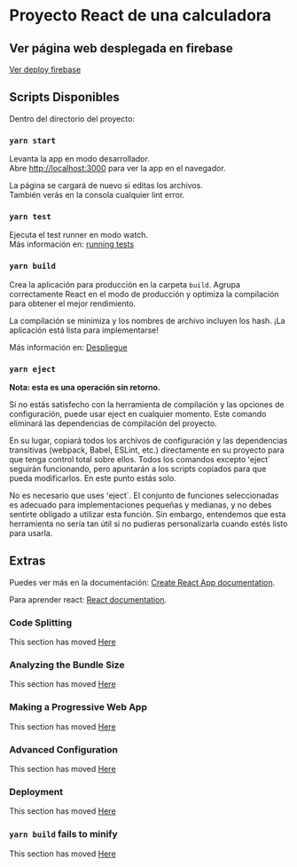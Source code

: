 # Proyecto React de una calculadora

## Ver página web desplegada en firebase

[Ver deploy firebase](https://react-calculator-borjalan.firebaseapp.com/)

## Scripts Disponibles

Dentro del directorio del proyecto:

### `yarn start`

Levanta la app en modo desarrollador.  
Abre [http://localhost:3000](http://localhost:3000) para ver la app en el navegador.

La página se cargará de nuevo si editas los archivos.  
También verás en la consola cualquier lint error.

### `yarn test`

Ejecuta el test runner en modo watch.  
Más información en: [running tests](https://facebook.github.io/create-react-app/docs/running-tests)

### `yarn build`

Crea la aplicación para producción en la carpeta `build`.
Agrupa correctamente React en el modo de producción y optimiza la compilación para obtener el mejor rendimiento.

La compilación se minimiza y los nombres de archivo incluyen los hash.
¡La aplicación está lista para implementarse!

Más información en: [Despliegue](https://facebook.github.io/create-react-app/docs/deployment)

### `yarn eject`  

**Nota: esta es una operación sin retorno.**

Si no estás satisfecho con la herramienta de compilación y las opciones de configuración, puede usar eject en cualquier momento. Este comando eliminará las dependencias de compilación del proyecto.

En su lugar, copiará todos los archivos de configuración y las dependencias transitivas (webpack, Babel, ESLint, etc.) directamente en su proyecto para que tenga control total sobre ellos. Todos los comandos excepto ʻeject` seguirán funcionando, pero apuntarán a los scripts copiados para que pueda modificarlos. En este punto estás solo.

No es necesario que uses ʻeject`. El conjunto de funciones seleccionadas es adecuado para implementaciones pequeñas y medianas, y no debes sentirte obligado a utilizar esta función. Sin embargo, entendemos que esta herramienta no sería tan útil si no pudieras personalizarla cuando estés listo para usarla.

## Extras

Puedes ver más en la documentación: [Create React App documentation](https://facebook.github.io/create-react-app/docs/getting-started).

Para aprender react: [React documentation](https://reactjs.org/).

### Code Splitting

This section has moved [Here](https://facebook.github.io/create-react-app/docs/code-splitting)

### Analyzing the Bundle Size

This section has moved [Here](https://facebook.github.io/create-react-app/docs/analyzing-the-bundle-size)

### Making a Progressive Web App

This section has moved [Here](https://facebook.github.io/create-react-app/docs/making-a-progressive-web-app)

### Advanced Configuration

This section has moved [Here](https://facebook.github.io/create-react-app/docs/advanced-configuration)

### Deployment

This section has moved [Here](https://facebook.github.io/create-react-app/docs/deployment)

### `yarn build` fails to minify

This section has moved [Here](https://facebook.github.io/create-react-app/docs/troubleshooting#npm-run-build-fails-to-minify)
